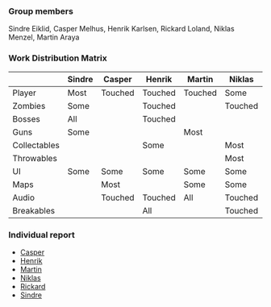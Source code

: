 ### Group members
Sindre Eiklid, Casper Melhus, Henrik Karlsen, Rickard Loland, Niklas Menzel, Martin Araya

### Work Distribution Matrix
| | Sindre | Casper | Henrik | Martin | Niklas | Rickard |
|----|----|----|----|----|----|----|
| Player | Most | Touched | Touched | Touched | Some | Touched |
| Zombies | Some | | Touched | | Touched | Most |
| Bosses | All | | Touched | | | Touched |
| Guns | Some | | | Most | | |
| Collectables | | | Some | | Most | |
| Throwables | | | | | Most | Some |
| UI | Some | Some | Some | Some | Some | Some |
| Maps | | Most | | Some | Some | |
| Audio | | Touched | Touched | All | Touched | |
| Breakables | | | All | | Touched | |

### Individual report
- [Casper](Reports/casper.md)
- [Henrik](Reports/henrik.md)
- [Martin](Reports/martin.md)
- [Niklas](Reports/niklas.md)
- [Rickard](Reports/rickard.md)
- [Sindre](Reports/sindre.md)
